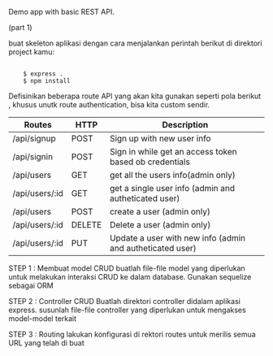 Demo app with basic REST API.

(part 1)

buat skeleton aplikasi dengan cara menjalankan perintah berikut di direktori 
project kamu:
```

    $ express .
    $ npm install

```
Defisinikan beberapa route API yang akan kita gunakan seperti pola berikut ,
khusus unutk route authentication, bisa kita custom sendir.

| Routes                | HTTP          |           Description       |
| --------------------- | ------------- | --------------------------- |
| /api/signup           | POST          | Sign up with new user info  |
| /api/signin           | POST          | Sign in while get an access token based ob credentials  |
| /api/users           | GET          | get all the users info(admin only) |
| /api/users/:id           | GET          | get a single user info (admin and autheticated user) |
| /api/users          | POST         | create a user (admin only) |
| /api/users/:id          | DELETE         | Delete a user (admin only) |
| /api/users/:id          | PUT         | Update a user with new info (admin and autheticated user) |

STEP 1 : Membuat model CRUD
buatlah file-file model yang diperlukan untuk melakukan interaksi CRUD ke dalam database.
Gunakan sequelize sebagai ORM 

STEP 2 : Controller CRUD
Buatlah direktori controller didalam aplikasi express. susunlah file-file controller yang diperlukan
untuk mengakses model-model terkait

STEP 3 : Routing 
lakukan konfigurasi di rektori routes untuk merilis semua URL yang telah di buat  

